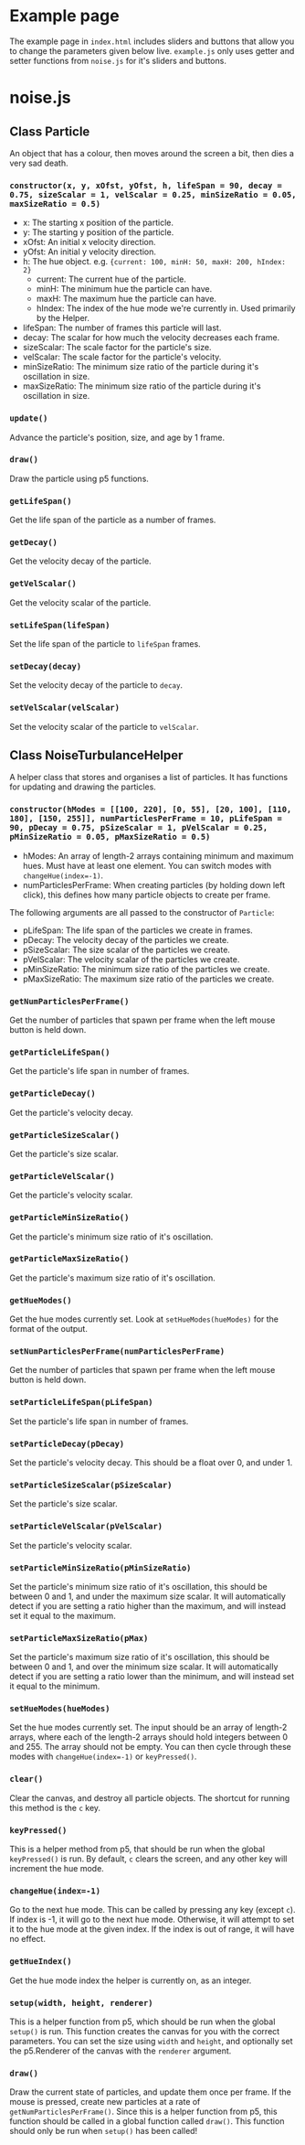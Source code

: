 # Example page

The example page in `index.html` includes sliders and buttons that allow you to change the parameters given below live.
`example.js` only uses getter and setter functions from `noise.js` for it's sliders and buttons.

# noise.js

## Class Particle

An object that has a colour, then moves around the screen a bit, then dies a very sad death.

### `constructor(x, y, xOfst, yOfst, h, lifeSpan = 90, decay = 0.75, sizeScalar = 1, velScalar = 0.25, minSizeRatio = 0.05, maxSizeRatio = 0.5)`
* x: The starting x position of the particle.
* y: The starting y position of the particle.
* xOfst: An initial x velocity direction.
* yOfst: An initial y velocity direction.
* h: The hue object. e.g. `{current: 100, minH: 50, maxH: 200, hIndex: 2}`
	* current: The current hue of the particle.
	* minH: The minimum hue the particle can have.
	* maxH: The maximum hue the particle can have.
	* hIndex: The index of the hue mode we're currently in. Used primarily by the Helper.
* lifeSpan: The number of frames this particle will last.
* decay: The scalar for how much the velocity decreases each frame.
* sizeScalar: The scale factor for the particle's size.
* velScalar: The scale factor for the particle's velocity.
* minSizeRatio: The minimum size ratio of the particle during it's oscillation in size.
* maxSizeRatio: The minimum size ratio of the particle during it's oscillation in size.

### `update()`

Advance the particle's position, size, and age by 1 frame.

### `draw()`

Draw the particle using p5 functions.

### `getLifeSpan()`

Get the life span of the particle as a number of frames.

### `getDecay()`

Get the velocity decay of the particle.

### `getVelScalar()`

Get the velocity scalar of the particle.

### `setLifeSpan(lifeSpan)`

Set the life span of the particle to `lifeSpan` frames.

### `setDecay(decay)`

Set the velocity decay of the particle to `decay`.

### `setVelScalar(velScalar)`

Set the velocity scalar of the particle to `velScalar`.



## Class NoiseTurbulanceHelper

A helper class that stores and organises a list of particles.
It has functions for updating and drawing the particles.

### `constructor(hModes = [[100, 220], [0, 55], [20, 100], [110, 180], [150, 255]], numParticlesPerFrame = 10, pLifeSpan = 90, pDecay = 0.75, pSizeScalar = 1, pVelScalar = 0.25, pMinSizeRatio = 0.05, pMaxSizeRatio = 0.5)`

* hModes: An array of length-2 arrays containing minimum and maximum hues. Must have at least one element. You can switch modes with `changeHue(index=-1)`.
* numParticlesPerFrame: When creating particles (by holding down left click), this defines how many particle objects to create per frame.

The following arguments are all passed to the constructor of `Particle`:

* pLifeSpan: The life span of the particles we create in frames.
* pDecay: The velocity decay of the particles we create.
* pSizeScalar: The size scalar of the particles we create.
* pVelScalar: The velocity scalar of the particles we create.
* pMinSizeRatio: The minimum size ratio of the particles we create.
* pMaxSizeRatio: The maximum size ratio of the particles we create.

### `getNumParticlesPerFrame()`

Get the number of particles that spawn per frame when the left mouse button is held down.

### `getParticleLifeSpan()`

Get the particle's life span in number of frames.

### `getParticleDecay()`

Get the particle's velocity decay.

### `getParticleSizeScalar()`

Get the particle's size scalar.

### `getParticleVelScalar()`

Get the particle's velocity scalar.

### `getParticleMinSizeRatio()`

Get the particle's minimum size ratio of it's oscillation.

### `getParticleMaxSizeRatio()`

Get the particle's maximum size ratio of it's oscillation.

### `getHueModes()`

Get the hue modes currently set. Look at `setHueModes(hueModes)` for the format of the output.

### `setNumParticlesPerFrame(numParticlesPerFrame)`

Get the number of particles that spawn per frame when the left mouse button is held down.

### `setParticleLifeSpan(pLifeSpan)`

Set the particle's life span in number of frames.

### `setParticleDecay(pDecay)`

Set the particle's velocity decay. This should be a float over 0, and under 1.

### `setParticleSizeScalar(pSizeScalar)`

Set the particle's size scalar.

### `setParticleVelScalar(pVelScalar)`

Set the particle's velocity scalar.

### `setParticleMinSizeRatio(pMinSizeRatio)`

Set the particle's minimum size ratio of it's oscillation, this should be between 0 and 1, and under the maximum size scalar.
It will automatically detect if you are setting a ratio higher than the maximum, and will instead set it equal to the maximum.

### `setParticleMaxSizeRatio(pMax)`

Set the particle's maximum size ratio of it's oscillation, this should be between 0 and 1, and over the minimum size scalar.
It will automatically detect if you are setting a ratio lower than the minimum, and will instead set it equal to the minimum.

### `setHueModes(hueModes)`

Set the hue modes currently set.
The input should be an array of length-2 arrays, where each of the length-2 arrays should hold integers between 0 and 255.
The array should not be empty.
You can then cycle through these modes with `changeHue(index=-1)` or `keyPressed()`.

### `clear()`

Clear the canvas, and destroy all particle objects.
The shortcut for running this method is the `c` key.

### `keyPressed()`

This is a helper method from p5, that should be run when the global `keyPressed()` is run.
By default, `c` clears the screen, and any other key will increment the hue mode.

### `changeHue(index=-1)`

Go to the next hue mode. This can be called by pressing any key (except `c`).
If index is -1, it will go to the next hue mode. Otherwise, it will attempt to set it to the hue mode at the given index.
If the index is out of range, it will have no effect.

### `getHueIndex()`

Get the hue mode index the helper is currently on, as an integer.

### `setup(width, height, renderer)`

This is a helper function from p5, which should be run when the global `setup()` is run.
This function creates the canvas for you with the correct parameters.
You can set the size using `width` and `height`, and optionally set the p5.Renderer of the canvas with the `renderer` argument.

### `draw()`

Draw the current state of particles, and update them once per frame.
If the mouse is pressed, create new particles at a rate of `getNumParticlesPerFrame()`.
Since this is a helper function from p5, this function should be called in a global function called `draw()`.
This function should only be run when `setup()` has been called!